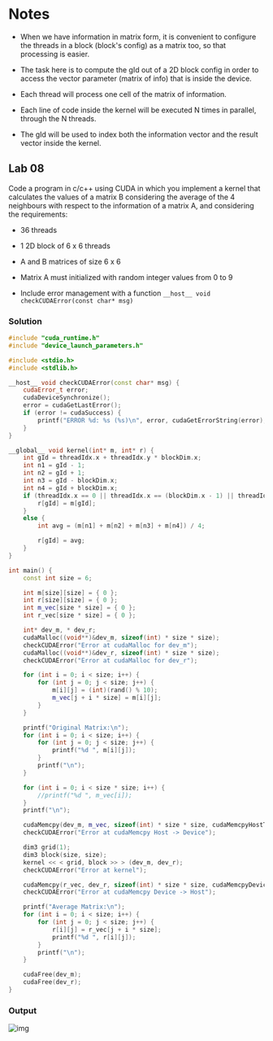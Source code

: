 # Notes

- When we have information in matrix form, it is convenient to configure the threads in a block (block's config) as a matrix too, so that processing is easier.

- The task here is to compute the gId out of a 2D block config in order to access the vector parameter (matrix of info) that is inside the device.

- Each thread will process one cell of the matrix of information.

- Each line of code inside the kernel will be executed N times in parallel, through the N threads.

- The gId will be used to index both the information vector and the result vector inside the kernel.

## Lab 08

Code a program in c/c++ using CUDA in which you implement a kernel that calculates the values of a matrix B considering the average of the 4 neighbours with respect to the information of a matrix A, and considering the requirements:

- 36 threads

- 1 2D block of 6 x 6 threads

- A and B matrices of size 6 x 6

- Matrix A must initialized with random integer values from 0 to 9

- Include error management with a function `__host__ void checkCUDAError(const char* msg)`

### Solution

```c++
#include "cuda_runtime.h"
#include "device_launch_parameters.h"

#include <stdio.h>
#include <stdlib.h>

__host__ void checkCUDAError(const char* msg) {
	cudaError_t error;
	cudaDeviceSynchronize();
	error = cudaGetLastError();
	if (error != cudaSuccess) {
		printf("ERROR %d: %s (%s)\n", error, cudaGetErrorString(error), msg);
	}
}

__global__ void kernel(int* m, int* r) {
	int gId = threadIdx.x + threadIdx.y * blockDim.x;
	int n1 = gId - 1;
	int n2 = gId + 1;
	int n3 = gId - blockDim.x;
	int n4 = gId + blockDim.x;
	if (threadIdx.x == 0 || threadIdx.x == (blockDim.x - 1) || threadIdx.y == 0 || threadIdx.y == (blockDim.y - 1)) {
		r[gId] = m[gId];
	}
	else {
		int avg = (m[n1] + m[n2] + m[n3] + m[n4]) / 4;

		r[gId] = avg;
	}
}

int main() {
	const int size = 6;

	int m[size][size] = { 0 };
	int r[size][size] = { 0 };
	int m_vec[size * size] = { 0 };
	int r_vec[size * size] = { 0 };

	int* dev_m, * dev_r;
	cudaMalloc((void**)&dev_m, sizeof(int) * size * size);
	checkCUDAError("Error at cudaMalloc for dev_m");
	cudaMalloc((void**)&dev_r, sizeof(int) * size * size);
	checkCUDAError("Error at cudaMalloc for dev_r");

	for (int i = 0; i < size; i++) {
		for (int j = 0; j < size; j++) {
			m[i][j] = (int)(rand() % 10);
			m_vec[j + i * size] = m[i][j];
		}
	}

	printf("Original Matrix:\n");
	for (int i = 0; i < size; i++) {
		for (int j = 0; j < size; j++) {
			printf("%d ", m[i][j]);
		}
		printf("\n");
	}

	for (int i = 0; i < size * size; i++) {
		//printf("%d ", m_vec[i]);
	}
	printf("\n");

	cudaMemcpy(dev_m, m_vec, sizeof(int) * size * size, cudaMemcpyHostToDevice);
	checkCUDAError("Error at cudaMemcpy Host -> Device");

	dim3 grid(1);
	dim3 block(size, size);
	kernel << < grid, block >> > (dev_m, dev_r);
	checkCUDAError("Error at kernel");

	cudaMemcpy(r_vec, dev_r, sizeof(int) * size * size, cudaMemcpyDeviceToHost);
	checkCUDAError("Error at cudaMemcpy Device -> Host");

	printf("Average Matrix:\n");
	for (int i = 0; i < size; i++) {
		for (int j = 0; j < size; j++) {
			r[i][j] = r_vec[j + i * size];
			printf("%d ", r[i][j]);
		}
		printf("\n");
	}

	cudaFree(dev_m);
	cudaFree(dev_r);
}
```

### Output

![img]()
